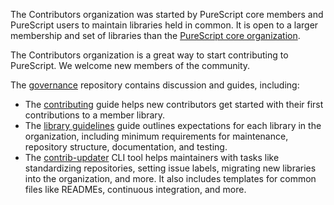 The Contributors organization was started by PureScript core members and PureScript users to maintain libraries held in common. It is open to a larger membership and set of libraries than the [PureScript core organization](https://github.com/purescript). 

The Contributors organization is a great way to start contributing to PureScript. We welcome new members of the community.

The [governance](https://github.com/purescript-contrib/governance) repository contains discussion and guides, including:

- The [contributing](https://github.com/purescript-contrib/governance/blob/main/contributing.md) guide helps new contributors get started with their first contributions to a member library.
- The [library guidelines](https://github.com/purescript-contrib/governance/blob/main/library-guidelines.md) guide outlines expectations for each library in the organization, including minimum requirements for maintenance, repository structure, documentation, and testing.
- The [contrib-updater](https://github.com/purescript-contrib/governance/blob/main/updater) CLI tool helps maintainers with tasks like standardizing repositories, setting issue labels, migrating new libraries into the organization, and more. It also includes templates for common files like READMEs, continuous integration, and more. 
